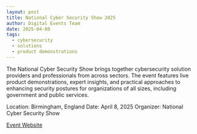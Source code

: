 ```yaml
---
layout: post
title: National Cyber Security Show 2025
author: Digital Events Team
date: 2025-04-08
tags:
  - cybersecurity
  - solutions
  - product demonstrations
---
```


The National Cyber Security Show brings together cybersecurity solution providers and professionals from across sectors. The event features live product demonstrations, expert insights, and practical approaches to enhancing security postures for organizations of all sizes, including government and public services.

Location: Birmingham, England
Date: April 8, 2025
Organizer: National Cyber Security Show

[Event Website](https://www.nationalcybersecurityshow.co.uk/)
